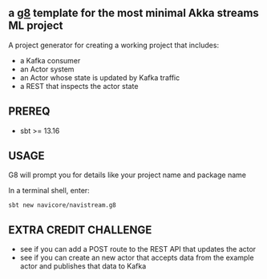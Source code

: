 a [g8] template for the most minimal Akka streams ML project
---

A project generator for creating a working project that includes:
* a Kafka consumer
* an Actor system
* an Actor whose state is updated by Kafka traffic
* a REST that inspects the actor state

## PREREQ

  * sbt >= 13.16

## USAGE

G8 will prompt you for details like your project name and package name

In a terminal shell, enter:

```console
sbt new navicore/navistream.g8 
```

[g8]: http://www.foundweekends.org/giter8/

## EXTRA CREDIT CHALLENGE

* see if you can add a POST route to the REST API that updates the actor
* see if you can create an new actor that accepts data from the example actor and publishes that data to Kafka
